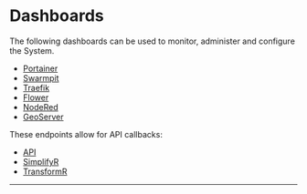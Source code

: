 # Dashboards
The following dashboards can be used to monitor, administer and configure the System.

 - [Portainer](https://portainer.cloud.bushfirebehaviour.net.au)
 - [Swarmpit](https://swarmpit.cloud.bushfirebehaviour.net.au)
 - [Traefik](https://traefik.cloud.bushfirebehaviour.net.au)
 - [Flower](https://flower.landscapefuelmoisture.bushfirebehaviour.net.au)
 - [NodeRed](https://pipeline.landscapefuelmoisture.bushfirebehaviour.net.au)
 - [GeoServer](https://geoserver.landscapefuelmoisture.bushfirebehaviour.net.au)
 
 These endpoints allow for API callbacks:
 
 - [API](https://api.landscapefuelmoisture.bushfirebehaviour.net.au)
 - [SimplifyR](https://simplifyr.landscapefuelmoisture.bushfirebehaviour.net.au)
 - [TransformR](https://transformr.landscapefuelmoisture.bushfirebehaviour.net.au)


---
